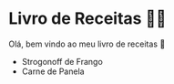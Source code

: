 # Livro de Receitas :man_cook:

Olá, bem vindo ao meu livro de receitas :wave:

- Strogonoff de Frango
- Carne de Panela